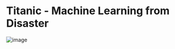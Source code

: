 # Titanic - Machine Learning from Disaster

![image](https://user-images.githubusercontent.com/90106232/199497219-a38b5c04-11ab-40e0-8c76-284cc0ee7463.png)
